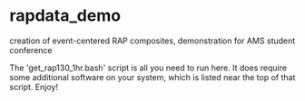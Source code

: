 # rapdata_demo
creation of event-centered RAP composites, demonstration for AMS student conference

The 'get_rap130_1hr.bash' script is all you need to run here.  It does require some additional software on your system, which is listed near the top of that script.  Enjoy!
